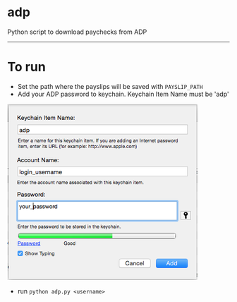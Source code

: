 adp
===

Python script to download paychecks from ADP

---

# To run

- Set the path where the payslips will be saved with `PAYSLIP_PATH`
- Add your ADP password to keychain. Keychain Item Name must be 'adp'

![](https://github.com/rjames86/adp/blob/keychain/adp_keychain.png)


- run `python adp.py <username>`
